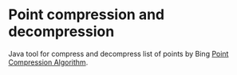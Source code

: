 # Point compression and decompression

Java tool for compress and decompress list of points by Bing [Point Compression Algorithm](https://msdn.microsoft.com/en-us/library/jj158958.aspx).
